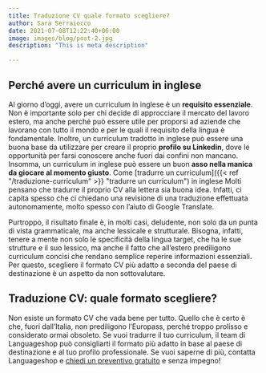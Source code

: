 ```yaml
---
title: Traduzione CV quale formato scegliere?
author: Sara Serraiocco
date: 2021-07-08T12:22:40+06:00
image: images/blog/post-2.jpg
description: "This is meta description"

---
```

## Perché avere un curriculum in inglese

Al giorno d’oggi, avere un curriculum in inglese è un **requisito essenziale**. Non è importante solo per chi decide di approcciare il mercato del lavoro estero, ma anche perché può essere utile per proporsi ad aziende che lavorano con tutto il mondo e per le quali il requisito della lingua è fondamentale. Inoltre, un curriculum tradotto in inglese può essere una buona base da utilizzare per creare il proprio **profilo su Linkedin**, dove le opportunità per farsi conoscere anche fuori dai confini non mancano. 
Insomma, un curriculum in inglese può essere un buon **asso nella manica da giocare al momento giusto**. Come [tradurre un curriculum]({{< ref "/traduzione-curriculum" >}} "tradurre un curriculum") in inglese Molti pensano che tradurre il proprio CV alla lettera sia buona idea. Infatti, ci capita spesso che ci chiedano una revisione di una traduzione effettuata autonomamente, molto spesso con l’aiuto di Google Translate.

Purtroppo, il risultato finale è, in molti casi, deludente, non solo da un punta di vista grammaticale, ma anche lessicale e strutturale. Bisogna, infatti, tenere a mente non solo le specificità della lingua target, che ha le sue strutture e il suo lessico, ma anche il fatto che all’estero prediligono curriculum concisi che rendano semplice reperire informazioni essenziali. Per questo, scegliere il formato CV più adatto a seconda del paese di destinazione è un aspetto da non sottovalutare.

## Traduzione CV: quale formato scegliere?

Non esiste un formato CV che vada bene per tutto. Quello che è certo è che, fuori dall’Italia, non prediligono l’Europass, perché troppo prolisso e considerato ormai obsoleto. 
Se vuoi tradurre il tuo curriculum, il team di Languageshop può consigliarti il formato più adatto in base al paese di destinazione e al tuo profilo professionale. Se vuoi saperne di più, contatta Languageshop e [chiedi un preventivo gratuito](#call-to-action "chiedi un preventivo gratuito") e senza impegno!
